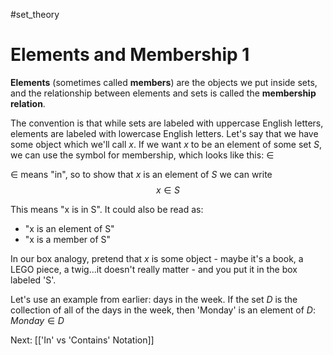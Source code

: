 #set_theory 
# Elements and Membership 1
**Elements** (sometimes called **members**) are the objects we put inside sets, and the relationship between elements and sets is called the **membership relation**.

The convention is that while sets are labeled with uppercase English letters, elements are labeled with lowercase English letters. Let's say that we have some object which we'll call $x$. If we want $x$ to be an element of some set $S$, we can use the symbol for membership, which looks like this: $\in$

$\in$ means "in", so to show that $x$ is an element of $S$ we can write $$x \in S$$

This means "x is in S". It could also be read as:

- "x is an element of S"
- "x is a member of S"

In our box analogy, pretend that $x$ is some object - maybe it's a book, a LEGO piece, a twig...it doesn't really matter - and you put it in the box labeled 'S'.

Let's use an example from earlier: days in the week. If the set $D$ is the collection of all of the days in the week, then 'Monday' is an element of $D$: $Monday \in D$

Next: [['In' vs 'Contains' Notation]]
